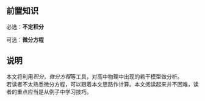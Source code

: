 ## 前置知识

必选：**不定积分**

可选：**微分方程**

## 说明

本文将利用*积分*，*微分方程*等工具，对高中物理中出现的若干模型做分析。  
若读者不太熟悉微分方程，可以跟着本文思路作计算。本文阅读起来并不困难，读者的重点应当是从例子中学习技巧。
